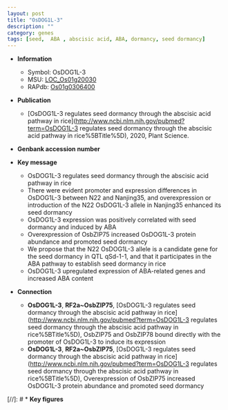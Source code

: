 ```yaml
---
layout: post
title: "OsDOG1L-3"
description: ""
category: genes
tags: [seed,  ABA , abscisic acid, ABA, dormancy, seed dormancy]
---
```


* **Information**  
    + Symbol: OsDOG1L-3  
    + MSU: [LOC_Os01g20030](http://rice.uga.edu/cgi-bin/ORF_infopage.cgi?orf=LOC_Os01g20030)  
    + RAPdb: [Os01g0306400](http://rapdb.dna.affrc.go.jp/viewer/gbrowse_details/irgsp1?name=Os01g0306400)  

* **Publication**  
    + [OsDOG1L-3 regulates seed dormancy through the abscisic acid pathway in rice](http://www.ncbi.nlm.nih.gov/pubmed?term=OsDOG1L-3 regulates seed dormancy through the abscisic acid pathway in rice%5BTitle%5D), 2020, Plant Science.

* **Genbank accession number**  

* **Key message**  
    + OsDOG1L-3 regulates seed dormancy through the abscisic acid pathway in rice
    + There were evident promoter and expression differences in OsDOG1L-3 between N22 and Nanjing35, and overexpression or introduction of the N22 OsDOG1L-3 allele in Nanjing35 enhanced its seed dormancy
    + OsDOG1L-3 expression was positively correlated with seed dormancy and induced by ABA
    + Overexpression of OsbZIP75 increased OsDOG1L-3 protein abundance and promoted seed dormancy
    + We propose that the N22 OsDOG1L-3 allele is a candidate gene for the seed dormancy in QTL qSd-1-1, and that it participates in the ABA pathway to establish seed dormancy in rice
    + OsDOG1L-3 upregulated expression of ABA-related genes and increased ABA content

* **Connection**  
    + __OsDOG1L-3__, __RF2a~OsbZIP75__, [OsDOG1L-3 regulates seed dormancy through the abscisic acid pathway in rice](http://www.ncbi.nlm.nih.gov/pubmed?term=OsDOG1L-3 regulates seed dormancy through the abscisic acid pathway in rice%5BTitle%5D),  OsbZIP75 and OsbZIP78 bound directly with the promoter of OsDOG1L-3 to induce its expression
    + __OsDOG1L-3__, __RF2a~OsbZIP75__, [OsDOG1L-3 regulates seed dormancy through the abscisic acid pathway in rice](http://www.ncbi.nlm.nih.gov/pubmed?term=OsDOG1L-3 regulates seed dormancy through the abscisic acid pathway in rice%5BTitle%5D),  Overexpression of OsbZIP75 increased OsDOG1L-3 protein abundance and promoted seed dormancy

[//]: # * **Key figures**  


